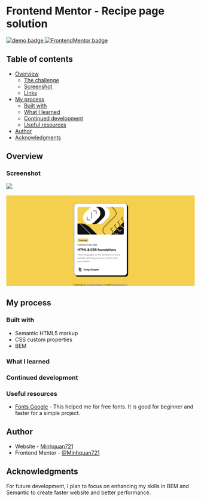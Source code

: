 # Frontend Mentor - Recipe page solution

<div align="left">
  <a href="https://github.com/MinhQuan2121?tab=repositories" target="_blank">
    <img src="https://img.shields.io/static/v1?message=Demo&label=&color=6A0DAD&logoColor=white&labelColor=&style=for-the-badge" height="25" alt="demo badge"/>
  </a>
  <a href="https://www.frontendmentor.io/profile/MinhQuan2121" target="_blank">
    <img src="https://img.shields.io/static/v1?message=Frontend%20Mentor&label=&color=ff1538&logoColor=white&labelColor=&style=for-the-badge" height="25" alt="FrontendMentor badge"/>
  </a>
</div>

## Table of contents

- [Overview](#overview)
  - [The challenge](#the-challenge)
  - [Screenshot](#screenshot)
  - [Links](#links)
- [My process](#my-process)
  - [Built with](#built-with)
  - [What I learned](#what-i-learned)
  - [Continued development](#continued-development)
  - [Useful resources](#useful-resources)
- [Author](#author)
- [Acknowledgments](#acknowledgments)


## Overview

### Screenshot

<!-- ![](./screenshot/FireShot%20Capture%20001%20-%20Frontend%20Mentor%20-%20Recipe%20page%20-%20127.0.0.1.png) -->
![](./screenshot/chrome-capture-2024-7-24.gif)

![](./screenshot/FireShot%20Capture%20003%20-%20Frontend%20Mentor%20-%20Blog%20preview%20card%20-%20127.0.0.1.png)

## My process

### Built with

- Semantic HTML5 markup
- CSS custom properties
- BEM

### What I learned

### Continued development

<!-- Use this section to outline areas that you want to continue focusing on in future projects. These could be concepts you're still not completely comfortable with or techniques you found useful that you want to refine and perfect. -->

### Useful resources

- [Fonts Google](https://fonts.google.com/) - This helped me for free fonts. It is good for beginner and faster for a simple project.

## Author

- Website - [Minhquan721](none)
- Frontend Mentor - [@Minhquan721](https://www.frontendmentor.io/profile/MinhQuan2121)

## Acknowledgments

<p>For future development, I plan to focus on enhancing my skills in BEM and Semantic to create faster website and better performance.</p>